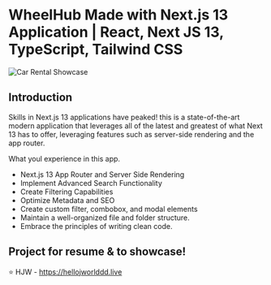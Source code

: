 # WheelHub Made with Next.js 13 Application | React, Next JS 13, TypeScript, Tailwind CSS
![Car Rental Showcase](https://i.ibb.co/GxvFJDZ/Thumbnail.png)

## Introduction
Skills in Next.js 13 applications have peaked! this is a state-of-the-art modern application that leverages all of the latest and greatest of what Next 13 has to offer, leveraging features such as server-side rendering and the app router. 
 
What youl experience in this app.

- Next.js 13 App Router and Server Side Rendering
- Implement Advanced Search Functionality
- Create Filtering Capabilities
- Optimize Metadata and SEO
- Create custom filter, combobox, and modal elements
- Maintain a well-organized file and folder structure.
- Embrace the principles of writing clean code.

## Project for resume & to showcase!
⭐ HJW - https://hellojworlddd.live

